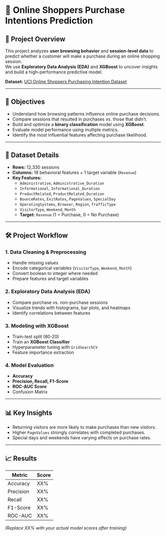 # 🛒 Online Shoppers Purchase Intentions Prediction

## 📌 Project Overview
This project analyzes **user browsing behavior** and **session-level data** to predict whether a customer will make a purchase during an online shopping session.  
We use **Exploratory Data Analysis (EDA)** and **XGBoost** to uncover insights and build a high-performance predictive model.

**Dataset:** [UCI Online Shoppers Purchasing Intention Dataset](https://archive.ics.uci.edu/ml/datasets/Online+Shoppers+Purchasing+Intention+Dataset)

---

## 🎯 Objectives
- Understand how browsing patterns influence online purchase decisions.
- Compare sessions that resulted in purchases vs. those that didn’t.
- Build and optimize a **binary classification** model using **XGBoost**.
- Evaluate model performance using multiple metrics.
- Identify the most influential features affecting purchase likelihood.

---

## 📂 Dataset Details
- **Rows:** 12,330 sessions
- **Columns:** 18 behavioral features + 1 target variable (`Revenue`)
- **Key Features:**
  - `Administrative`, `Administrative_Duration`
  - `Informational`, `Informational_Duration`
  - `ProductRelated`, `ProductRelated_Duration`
  - `BounceRates`, `ExitRates`, `PageValues`, `SpecialDay`
  - `OperatingSystems`, `Browser`, `Region`, `TrafficType`
  - `VisitorType`, `Weekend`, `Month`
  - **Target:** `Revenue` (1 = Purchase, 0 = No Purchase)

---

## 🛠️ Project Workflow

### 1. Data Cleaning & Preprocessing
- Handle missing values
- Encode categorical variables (`VisitorType`, `Weekend`, `Month`)
- Convert boolean to integer where needed
- Prepare features and target variables

### 2. Exploratory Data Analysis (EDA)
- Compare purchase vs. non-purchase sessions
- Visualize trends with histograms, bar plots, and heatmaps
- Identify correlations between features

### 3. Modeling with XGBoost
- Train-test split (80-20)
- Train an **XGBoost Classifier**
- Hyperparameter tuning with `GridSearchCV`
- Feature importance extraction

### 4. Model Evaluation
- **Accuracy**
- **Precision, Recall, F1-Score**
- **ROC-AUC Score**
- Confusion Matrix

---

## 📊 Key Insights
- Returning visitors are more likely to make purchases than new visitors.
- Higher `PageValues` strongly correlates with completed purchases.
- Special days and weekends have varying effects on purchase rates.

---

## 📈 Results
| Metric       | Score |
|--------------|-------|
| Accuracy     | XX%   |
| Precision    | XX%   |
| Recall       | XX%   |
| F1-Score     | XX%   |
| ROC-AUC      | XX%   |

*(Replace XX% with your actual model scores after training)*
